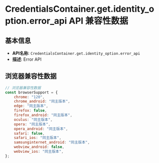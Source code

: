 # CredentialsContainer.get.identity_option.error_api API 兼容性数据

## 基本信息

- **API名称**: `CredentialsContainer.get.identity_option.error_api`
- **描述**: Error API

## 浏览器兼容性数据

```javascript
// 浏览器兼容性数据
const browserSupport = {
    chrome: "120",
    chrome_android: "同主版本",
    edge: "同主版本",
    firefox: false,
    firefox_android: "同主版本",
    oculus: "同主版本",
    opera: "同主版本",
    opera_android: "同主版本",
    safari: false,
    safari_ios: "同主版本",
    samsunginternet_android: "同主版本",
    webview_android: false,
    webview_ios: "同主版本",
};

```

